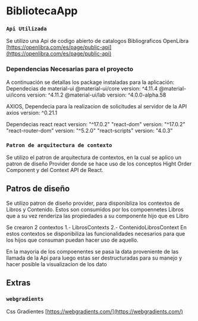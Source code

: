 # BibliotecaApp
### `Api Utilizada`

Se utilizo una Api de codigo abierto de catalogos Bibliograficos
OpenLibra [https://openlibra.com/es/page/public-api](https://openlibra.com/es/page/public-api) 

### Dependencias Necesarias para el proyecto

A continuación se detallas los package instaladas para la aplicación:
Dependecias de material-ui
    @material-ui/core   version: ^4.11.4
    @material-ui/icons  version: ^4.11.2
    @material-ui/lab    version: ^4.0.0-alpha.58

AXIOS, Dependecia para la realizacion de solicitudes al servidor de la API
    axios version: ^0.21.1

Dependecias react
    react               version: "^17.0.2"
    "react-dom"         version: "^17.0.2"
    "react-router-dom"  version: "^5.2.0"
    "react-scripts"     version: "4.0.3"
### `Patron de arquitectura de contexto`

Se utilizo el patron de arquitectura de contextos, en la cual se aplico un patron de diseño Provider donde se hace uso de los conceptos  Hight Order Component y del Context API de React.
    
## Patros de diseño
Se utilizo patron de diseño provider, para disponibliza los contextos de Libros y Contenido.
Estos son consumidos por los compoennetes Libros que a su vez renderiza las propiedades a su componente hijo que es Libro

Se crearon 2 contextos
    1.- LibrosContexts
    2.- ContenidoLibrosContext
En estos contextos se disponibiliza las funcionalidades necesarios para que los hijos que consuman puedan hacer uso de aquello.

En la mayoria de los compoenentes se pasa la data proveniente de las llamada de la Api para luego estas ser destructuradas para su manejo y hacer posible la visualizacion de los dato

## Extras
### `webgradients`
Css Gradientes [https://webgradients.com/](https://webgradients.com/) 

